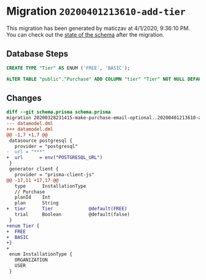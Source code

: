 # Migration `20200401213610-add-tier`

This migration has been generated by maticzav at 4/1/2020, 9:36:10 PM.
You can check out the [state of the schema](./schema.prisma) after the migration.

## Database Steps

```sql
CREATE TYPE "Tier" AS ENUM ('FREE', 'BASIC');

ALTER TABLE "public"."Purchase" ADD COLUMN "tier" "Tier" NOT NULL DEFAULT 'FREE';
```

## Changes

```diff
diff --git schema.prisma schema.prisma
migration 20200328231415-make-purchase-email-optional..20200401213610-add-tier
--- datamodel.dml
+++ datamodel.dml
@@ -1,7 +1,7 @@
 datasource postgresql {
   provider = "postgresql"
-  url = "***"
+  url      = env("POSTGRESQL_URL")
 }
 generator client {
   provider = "prisma-client-js"
@@ -17,11 +17,17 @@
   type      InstallationType
   // Purchase
   planId    Int
   plan      String
+  tier      Tier             @default(FREE)
   trial     Boolean          @default(false)
 }
+enum Tier {
+  FREE
+  BASIC
+}
+
 enum InstallationType {
   ORGANIZATION
   USER
 }
```


